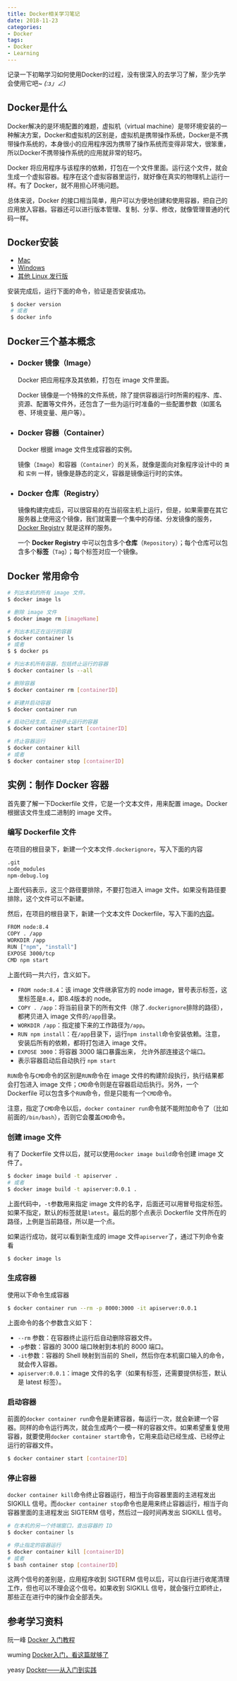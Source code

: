 ```yaml
---
title: Docker相关学习笔记
date: 2018-11-23
categories:
- Docker
tags:
- Docker
- Learning
---
```


记录一下初略学习如何使用Docker的过程，没有很深入的去学习了解，至少先学会使用它吧~  _(:з」∠)_

## Docker是什么

Docker解决的是环境配置的难题，虚拟机（virtual machine）是带环境安装的一种解决方案，Docker和虚拟机的区别是，虚拟机是携带操作系统，Docker是不携带操作系统的，本身很小的应用程序因为携带了操作系统而变得非常大，很笨重，所以Docker不携带操作系统的应用就非常的轻巧。

Docker 将应用程序与该程序的依赖，打包在一个文件里面。运行这个文件，就会生成一个虚拟容器。程序在这个虚拟容器里运行，就好像在真实的物理机上运行一样。有了 Docker，就不用担心环境问题。

总体来说，Docker 的接口相当简单，用户可以方便地创建和使用容器，把自己的应用放入容器。容器还可以进行版本管理、复制、分享、修改，就像管理普通的代码一样。



## Docker安装

- [Mac](https://docs.docker.com/docker-for-mac/install/)
- [Windows](https://docs.docker.com/docker-for-windows/install/)
- [其他 Linux 发行版](https://docs.docker.com/install/linux/docker-ce/binaries/)

安装完成后，运行下面的命令，验证是否安装成功。

```bash
 $ docker version
 # 或者
 $ docker info
```



## Docker三个基本概念

- ### Docker 镜像（Image）

  Docker 把应用程序及其依赖，打包在 image 文件里面。

  Docker 镜像是一个特殊的文件系统，除了提供容器运行时所需的程序、库、资源、配置等文件外，还包含了一些为运行时准备的一些配置参数（如匿名卷、环境变量、用户等）。

- ### Docker 容器（Container）

  Docker 根据 image 文件生成容器的实例。

  镜像（`Image`）和容器（`Container`）的关系，就像是面向对象程序设计中的 `类` 和 `实例` 一样，镜像是静态的定义，容器是镜像运行时的实体。

- ### Docker 仓库（Registry）

  镜像构建完成后，可以很容易的在当前宿主机上运行，但是，如果需要在其它服务器上使用这个镜像，我们就需要一个集中的存储、分发镜像的服务，[Docker Registry](https://yeasy.gitbooks.io/docker_practice/repository/registry.html) 就是这样的服务。

  一个 **Docker Registry** 中可以包含多个**仓库**（`Repository`）；每个仓库可以包含多个**标签**（`Tag`）；每个标签对应一个镜像。



## Docker 常用命令

```bash
# 列出本机的所有 image 文件。
$ docker image ls

# 删除 image 文件
$ docker image rm [imageName]

# 列出本机正在运行的容器
$ docker container ls
# 或者
$ $ docker ps

# 列出本机所有容器，包括终止运行的容器
$ docker container ls --all

# 删除容器
$ docker container rm [containerID]

# 新建并启动容器
$ docker container run

# 启动已经生成、已经停止运行的容器
$ docker container start [containerID]

# 终止容器运行
$ docker container kill
# 或者
$ docker container stop [containerID]
```



## 实例：制作 Docker 容器

首先要了解一下Dockerfile 文件，它是一个文本文件，用来配置 image。Docker 根据该文件生成二进制的 image 文件。

### 编写 Dockerfile 文件

在项目的根目录下，新建一个文本文件`.dockerignore`，写入下面的内容

```bash
.git
node_modules
npm-debug.log
```

上面代码表示，这三个路径要排除，不要打包进入 image 文件。如果没有路径要排除，这个文件可以不新建。

然后，在项目的根目录下，新建一个文本文件 Dockerfile，写入下面的[内容](https://github.com/ruanyf/koa-demos/blob/master/Dockerfile)。

 ```bash
FROM node:8.4
COPY . /app
WORKDIR /app
RUN ["npm", "install"]
EXPOSE 3000/tcp
CMD npm start
 ```

上面代码一共六行，含义如下。

 - `FROM node:8.4`：该 image 文件继承官方的 node image，冒号表示标签，这里标签是`8.4`，即8.4版本的 node。
- `COPY . /app`：将当前目录下的所有文件（除了`.dockerignore`排除的路径），都拷贝进入 image 文件的`/app`目录。
 - `WORKDIR /app`：指定接下来的工作路径为`/app`。
 - `RUN npm install`：在`/app`目录下，运行`npm install`命令安装依赖。注意，安装后所有的依赖，都将打包进入 image 文件。
 - `EXPOSE 3000`：将容器 3000 端口暴露出来， 允许外部连接这个端口。
 - 表示容器启动后自动执行 `npm start`

`RUN`命令与`CMD`命令的区别是`RUN`命令在 image 文件的构建阶段执行，执行结果都会打包进入 image 文件；`CMD`命令则是在容器启动后执行。另外，一个 Dockerfile 可以包含多个`RUN`命令，但是只能有一个`CMD`命令。

注意，指定了`CMD`命令以后，`docker container run`命令就不能附加命令了（比如前面的`/bin/bash`），否则它会覆盖`CMD`命令。



### 创建 image 文件

有了 Dockerfile 文件以后，就可以使用`docker image build`命令创建 image 文件了。

```bash
$ docker image build -t apiserver .
# 或者
$ docker image build -t apiserver:0.0.1 .
```

上面代码中，`-t`参数用来指定 image 文件的名字，后面还可以用冒号指定标签。如果不指定，默认的标签就是`latest`。最后的那个点表示 Dockerfile 文件所在的路径，上例是当前路径，所以是一个点。

如果运行成功，就可以看到新生成的 image 文件`apiserver`了，通过下列命令查看

```bash
$ docker image ls
```



### 生成容器

使用以下命令生成容器

```bash
$ docker container run --rm -p 8000:3000 -it apiserver:0.0.1
```

上面命令的各个参数含义如下：

 - `--rm` 参数：在容器终止运行后自动删除容器文件。
 - `-p`参数：容器的 3000 端口映射到本机的 8000 端口。
 - `-it`参数：容器的 Shell 映射到当前的 Shell，然后你在本机窗口输入的命令，就会传入容器。
 - `apiserver:0.0.1`：image 文件的名字（如果有标签，还需要提供标签，默认是 latest 标签）。



### 启动容器

前面的`docker container run`命令是新建容器，每运行一次，就会新建一个容器。同样的命令运行两次，就会生成两个一模一样的容器文件。如果希望重复使用容器，就要使用`docker container start`命令，它用来启动已经生成、已经停止运行的容器文件。

 ```bash
 $ docker container start [containerID]
 ```



### 停止容器

`docker container kill`命令终止容器运行，相当于向容器里面的主进程发出 SIGKILL 信号。而`docker container stop`命令也是用来终止容器运行，相当于向容器里面的主进程发出 SIGTERM 信号，然后过一段时间再发出 SIGKILL 信号。

```bash
# 在本机的另一个终端窗口，查出容器的 ID
$ docker container ls

# 停止指定的容器运行
$ docker container kill [containerID]
# 或者
$ bash container stop [containerID]
```

这两个信号的差别是，应用程序收到 SIGTERM 信号以后，可以自行进行收尾清理工作，但也可以不理会这个信号。如果收到 SIGKILL 信号，就会强行立即终止，那些正在进行中的操作会全部丢失。



## 参考学习资料

阮一峰 [Docker 入门教程](http://www.ruanyifeng.com/blog/2018/02/docker-tutorial.html)

wuming [Docker入门，看这篇就够了](https://segmentfault.com/a/1190000009544565)

yeasy [Docker——从入门到实践](https://yeasy.gitbooks.io/docker_practice/introduction/)